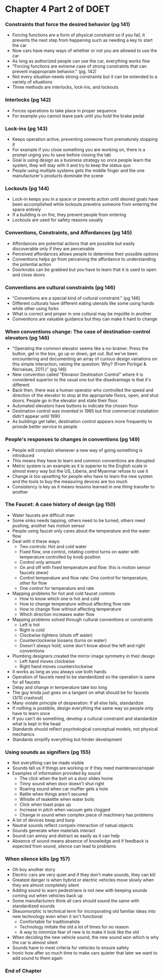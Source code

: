 # Chapter 4 Part 2 of DOET

### Constraints that force the desired behavior (pg 141) 

- Forcing functions are a form of physical constraint so if you fail, it prevents the next step from happening such as needing a key to start the car
- Now cars have many ways of whether or not you are allowed to use the car 
- As long as authorized people can use the car, everything works fine
- "Forcing functions are extreme case of strong constraints that can prevent inappropriate behavior." (pg. 142)
- Not every situation needs strong constraints but it can be extended to a variety of situations
- Three methods are interlocks, lock-ins, and lockouts

### Interlocks (pg 142)

- Forces operations to take place in proper sequence
- For example you cannot leave park until you hold the brake pedal

### Lock-ins (pg 143)

- Keeps operation active, preventing someone from prematurely stopping it
- For example if you close something you are working on, there is a prompt urging you to save before closing the tab
- Goal is using design as a business strategy so once people learn the system, they will stay with it and try to keep the status quo
- People using multiple systems gets the middle finger and the one manufacturer's products dominate the scene

### Lockouts (pg 144)

- Lock-in keeps you in a space or prevents action until desired goals have been accomplished while lockouts prevetns someone from entering the space entirely
- If a building is on fire, they prevent people from entering
- Lockouts are used for safety reasons usually

### Conventions, Constraints, and Affordances (pg 145)

- Affordances are potential actions that are possible but easily discoverable only if they are perceivable
- Perceived affordances allows people to determine their possible options
- Conventions helps go from perceiving the affordance to understanding the potential action
- Doorknobs can be grabbed but you have to learn that it is used to open and close doors

### Conventions are cultural constraints (pg 146) 

- "Conventions are a special kind of cultural constraint." (pg 146)
- Different culturals have different eating utensils like some using hands while other using forks
- What is correct and proper in one cultural may be impolite in another
- Conventions are valuable guidance but they can make it hard to change

### When conventions change: The case of destination-control elevators (pg 146)

- "Operating the common elevator seems like a no-brainer. Press the button, get in the box, go up or down, get out. But we’ve been encountering
and documenting an array of curious design variations on this simple
interaction, raising the question: Why? (From Portigal & Norvaisas, 2011.)" (pg 146)
- New convention called "Elevanor Destination Control" where it is considered superior to the usual one but the disadvantage is that it's different
- Back then, there was a human operator who controlled the speed and direction of the elevator to stop at the appropriate floors, open, and shut doors. People go in the elevator and state their floor.
- Automated elevators have buttons to indicate the chosen floor
- Destination control was invented in 1985 but first commercial installation didn't appear until 1990
- As buildings get taller, destination control appears more frequently to privode better service to people

### People's responses to changes in conventions (pg 149)

- People will complain whenever a new way of going something is introduced
- This means they have to learn and common conventions are disrupted
- Metric system is an example as it is superior to the English scale in almost every way but the US, Liberia, and Myanmar refuse to use it
- Change is too upsetting for people who have to learn the new system and the tools to buy the measuring devices are too much
- Consistency is key as it means lessons learned in one thing transfer to another

### The Faucet: A case history of design (pg 150)

- Water faucets are difficult man
- Some sinks needs tapping, others need to be turned, others need pushing, another has motion sensor
- People using faucet only cares about the temperature and the water flow
- Deal with it these ways: 
  - Two controls: Hot and cold water
  - Fixed flow, one control, rotating control turns on water with temperature controlled by knob position
  - Control only amount
  - On and off with fixed temperature and flow: this is motion sensor faucets (eww)
  - Control temperature and flow rate: One control for temperature, other for flow
  - One control for temperature and rate
- Mapping problems for hot and cold faucet controls
  - How to know which one is hot and cold
  - How to change temperature without affecting flow rate
  - How to change flow without affecting temperature
  - Which direction increases water flow
- Mapping problems solved through cultural conventions or constraints
  - Left is hot
  - Right is cold
  - Clockwise tightens (shuts off water)
  - Counterclockwise loosens (turns on water)
  - Doesn't always hold; some don't know about the left and right conventions
- Plumbing designers created the mirror image symmetry in their design
  - Left hand moves clockwise
  - Right hand moves counterclockwise
- It works as long as you always use both hands
- Operation of faucets need to be standardized so the operation is same for all faucets
- Delay and change in temperature take too long
- The guy kinda just goes on a tangent on what should be for faucets (3/10 crashout)
- Many violate principle of desperation: If all else fails, standardize
- If nothing is posbbile, design everything the same way so people only have to learn once
- If you can't do something, develop a cultural constraint and standardize what is kept in the head
- Standards should reflect psychological conceptual models, not physical mechanics
- Standards simplify everything but hinder development

### Using sounds as signifiers (pg 155)

- Not everything can be made visible
- Sounds tell us if things are working or if they need maintenance/repair
- Examples of information provided by sound
  - The click when the bolt on a door slides home
  - Tinny sound when door doesn't shut right
  - Roaring sound when car muffler gets a hole
  - Rattle when things aren't secured
  - Whistle of teakettle when water boils
  - Click when toast pops up
  - Increase in pitch when vacuum gets clogged
  - Change in sound when complex piece of machinery has problems
- A lot of devices beep and burp
- Nautral sounds reflect compelx interaction of natual objects
- Sounds generate when materials interact
- Sound can annoy and distract as easily as it can help
- Absence of sound means absence of knowledge and if feedback is expected from sound, silence can lead to problems

### When silence kills (pg 157)

- Oh boy another story
- Electric cars are very quiet and if they don't make sounds, they can kill
- Greatest danger is when hybrid or electric vehicles move slowly when they are almost completely silent
- Adding sound to warn pedestrians is not new with beeping sounds coming out when vehicles back up
- Some manufacturers think all cars should sound the same with standardized sounds
- Skeuomorphic is technical term for incorporating old familiar ideas into new technology even when it isn't functional
  - Comfortable for traditionalists
  - Technology imitate the old a lot of times for no reason
  - A way to minimize fear of new is to make it look like the old
- When deciding the new vehicle sound, the new sound won which is why the car is almost silent
- Sounds have to meet criteria for vehicles to ensure safety
- Ironic how after so much time to make cars quieter that later we want to add sound to them again

### End of Chapter
